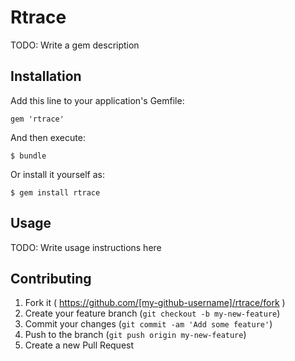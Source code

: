 # Rtrace

TODO: Write a gem description

## Installation

Add this line to your application's Gemfile:

    gem 'rtrace'

And then execute:

    $ bundle

Or install it yourself as:

    $ gem install rtrace

## Usage

TODO: Write usage instructions here

## Contributing

1. Fork it ( https://github.com/[my-github-username]/rtrace/fork )
2. Create your feature branch (`git checkout -b my-new-feature`)
3. Commit your changes (`git commit -am 'Add some feature'`)
4. Push to the branch (`git push origin my-new-feature`)
5. Create a new Pull Request
